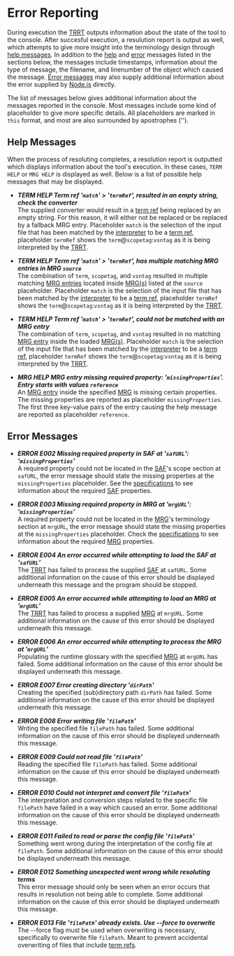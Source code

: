 # Error Reporting
During execution the [TRRT](@) outputs information about the state of the tool to the console. After succesful execution, a resulution report is output as well, which attempts to give more insight into the terminology design through [help messages](#help-messages). In addition to the [help](#help-messages) and [error](#error-messages) messages listed in the sections below, the messages include timestamps, information about the type of message, the filename, and linenumber of the object which caused the message. [Error messages](#error-messages) may also supply additional information about the error supplied by [Node.js](http://nodejs.org/) directly.

The list of messages below gives additional information about the messages reported in the console. Most messages include some kind of placeholder to give more specific details. All placeholders are marked in `this` format, and most are also surrounded by apostrophes ('').


## Help Messages
When the process of resoluting completes, a resolution report is outputted which displays information about the tool's execution. In these cases, `TERM HELP` or `MRG HELP` is displayed as well. Below is a list of possible help messages that may be displayed.

- ***TERM HELP Term ref '`match`' > '`termRef`', resulted in an empty string, check the converter***<br/>
The supplied converter would result in a [term ref](@) being replaced by an empty string. For this reason, it will either not be replaced or be replaced by a fallback MRG entry. Placeholder `match` is the selection of the input file that has been matched by the [interpreter](customization#interpreter) to be a [term ref](@), placeholder `termRef` shows the `term`@`scopetag`:`vsntag` as it is being interpreted by the [TRRT](@).

- ***TERM HELP Term ref '`match`' > '`termRef`', has multiple matching MRG entries in MRG `source`***<br/>
The combination of `term`, `scopetag`, and `vsntag` resulted in multiple matching [MRG entries](@) located inside [MRG(s)](@) listed at the `source` placeholder. Placeholder `match` is the selection of the input file that has been matched by the [interpreter](customization#interpreter) to be a [term ref](@), placeholder `termRef` shows the `term`@`scopetag`:`vsntag` as it is being interpreted by the [TRRT](@).

- ***TERM HELP Term ref '`match`' > '`termRef`', could not be matched with an MRG entry***<br/>
The combination of `term`, `scopetag`, and `vsntag` resulted in no matching [MRG entry](@) inside the loaded [MRG(s)](@). Placeholder `match` is the selection of the input file that has been matched by the [interpreter](customization#interpreter) to be a [term ref](@), placeholder `termRef` shows the `term`@`scopetag`:`vsntag` as it is being interpreted by the [TRRT](@).

- ***MRG HELP MRG entry missing required property: '`missingProperties`'. Entry starts with values `reference`***<br/>
An [MRG entry](@) inside the specified [MRG](@) is missing certain properties. The missing properties are reported as placeholder `missingProperties`. The first three key-value pairs of the entry causing the help message are reported as placeholder `reference`.

## Error Messages

- ***ERROR E002 Missing required property in SAF at '`safURL`': '`missingProperties`'***<br/>
A required property could not be located in the [SAF](@)'s scope section at `safURL`, the error message should state the missing properties at the `missingProperties` placeholder. See the [specifications](specifications) to see information about the required [SAF](@) properties.

- ***ERROR E003 Missing required property in MRG at '`mrgURL`': '`missingProperties`'***<br/>
A required property could not be located in the [MRG](@)'s terminology section at `mrgURL`, the error message should state the missing properties at the `missingProperties` placeholder. Check the [specifications](specifications) to see information about the required [MRG](@) properties.

- ***ERROR E004 An error occurred while attempting to load the SAF at '`safURL`'***<br/>
The [TRRT](@) has failed to process the supplied [SAF](@) at `safURL`. Some additional information on the cause of this error should be displayed underneath this message and the program should be stopped.

- ***ERROR E005 An error occurred while attempting to load an MRG at '`mrgURL`'***<br/>
The [TRRT](@) has failed to process a supplied [MRG](@) at `mrgURL`. Some additional information on the cause of this error should be displayed underneath this message.

- ***ERROR E006 An error occurred while attempting to process the MRG at '`mrgURL`'***<br/>
Populating the runtime glossary with the specified [MRG](@) at `mrgURL` has failed. Some additional information on the cause of this error should be displayed underneath this message.

- ***ERROR E007 Error creating directory '`dirPath`'***<br/>
Creating the specified (sub)directory path `dirPath` has failed. Some additional information on the cause of this error should be displayed underneath this message.

- ***ERROR E008 Error writing file '`filePath`'***<br/>
Writing the specified file `filePath` has failed. Some additional information on the cause of this error should be displayed underneath this message.

- ***ERROR E009 Could not read file '`filePath`'***<br/>
Reading the specified file `filePath` has failed. Some additional information on the cause of this error should be displayed underneath this message.

- ***ERROR E010 Could not interpret and convert file '`filePath`'***<br/>
The interpretation and conversion steps related to the specific file `filePath` have failed in a way which caused an error. Some additional information on the cause of this error should be displayed underneath this message.

- ***ERROR E011 Failed to read or parse the config file '`filePath`'***<br/>
Something went wrong during the interpretation of the config file at `filePath`. Some additional information on the cause of this error should be displayed underneath this message.

- ***ERROR E012 Something unexpected went wrong while resoluting terms***<br/>
This error message should only be seen when an error occurs that results in resolution not being able to complete. Some additional information on the cause of this error should be displayed underneath this message.

- ***ERROR E013 File '`filePath`' already exists. Use --force to overwrite***<br/>
The --force flag must be used when overwriting is necessary, specifically to overwrite file `filePath`. Meant to prevent accidental overwriting of files that include [term refs](@).